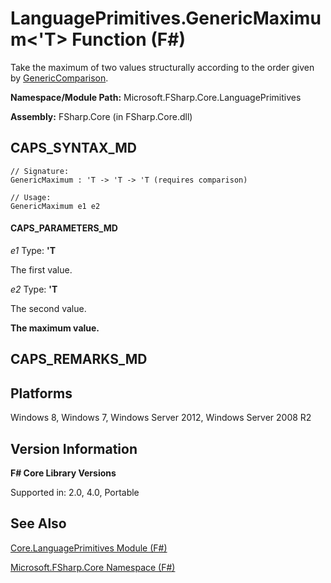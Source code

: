 # LanguagePrimitives.GenericMaximum<'T> Function (F#)

Take the maximum of two values structurally according to the order given by [GenericComparison](http://msdn.microsoft.com/en-us/library/593650cc-029a-422f-b412-6e9fb5b0b5eb).

**Namespace/Module Path:** Microsoft.FSharp.Core.LanguagePrimitives

**Assembly:** FSharp.Core (in FSharp.Core.dll)


## CAPS_SYNTAX_MD

```
// Signature:
GenericMaximum : 'T -> 'T -> 'T (requires comparison)

// Usage:
GenericMaximum e1 e2
```

#### CAPS_PARAMETERS_MD
*e1*
Type: **'T**


The first value.


*e2*
Type: **'T**


The second value.



**The maximum value.**
## CAPS_REMARKS_MD

## Platforms
Windows 8, Windows 7, Windows Server 2012, Windows Server 2008 R2


## Version Information
**F# Core Library Versions**

Supported in: 2.0, 4.0, Portable




## See Also
[Core.LanguagePrimitives Module &#40;F&#35;&#41;](Core.LanguagePrimitives+Module+%28F%23%29.md)

[Microsoft.FSharp.Core Namespace &#40;F&#35;&#41;](Microsoft.FSharp.Core+Namespace+%28F%23%29.md)

